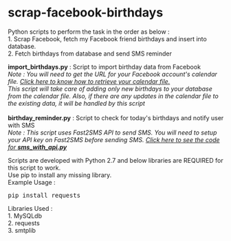 # scrap-facebook-birthdays
<p>
Python scripts to perform the task in the order as below :<br>
1. Scrap Facebook, fetch my Facebook friend birthdays and insert into database.<br>
2. Fetch birthdays from database and send SMS reminder<br>
</p>
<p>
<b>import_birthdays.py</b>		:	Script to import birthday data from Facebook<br>
<em>Note : You will need to get the URL for your Facebook account's calendar file. <a href="https://www.anirudhsethi.in/blog/tech/import-facebook-birthdays-as-calendar/" target="_blank">Click here to know how to retrieve your calendar file.</a></em><br>
<em>This script will take care of adding only new birthdays to your database from the calendar file. Also, if there are any updates in the calendar file to the existing data, it will be handled by this script</em><br><br>
<b>birthday_reminder.py</b> 	:	Script to check for today's birthdays and notify user with SMS<br>
<em>Note : This script uses Fast2SMS API to send SMS. You will need to setup your API key on Fast2SMS before sending SMS. <a href="https://github.com/ani10030/sms-with-api">Click here to see the code for <b>sms_with_api.py</b></a></em>
</p>
<p>
Scripts are developed with Python 2.7 and below libraries are REQUIRED for this script to work.<br>
Use pip to install any missing library.<br>
Example Usage : <pre>pip install requests</pre>
</p>
<p>
Libraries Used :<br>
1. MySQLdb<br>
2. requests<br>
3. smtplib<br>
</p>
